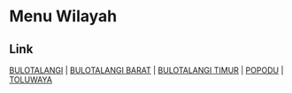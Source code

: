 # Menu Wilayah

## Link

[BULOTALANGI](https://github.com/gigit-pemilu/pemilu-2024-75-gorontalo/tree/main/pilpres/hitung-suara/sub/75-gorontalo/sub/03-bone-bolango/sub/16-bulango-timur/sub/2001-bulotalangi)
 | 
[BULOTALANGI BARAT](https://github.com/gigit-pemilu/pemilu-2024-75-gorontalo/tree/main/pilpres/hitung-suara/sub/75-gorontalo/sub/03-bone-bolango/sub/16-bulango-timur/sub/2005-bulotalangi-barat)
 | 
[BULOTALANGI TIMUR](https://github.com/gigit-pemilu/pemilu-2024-75-gorontalo/tree/main/pilpres/hitung-suara/sub/75-gorontalo/sub/03-bone-bolango/sub/16-bulango-timur/sub/2004-bulotalangi-timur)
 | 
[POPODU](https://github.com/gigit-pemilu/pemilu-2024-75-gorontalo/tree/main/pilpres/hitung-suara/sub/75-gorontalo/sub/03-bone-bolango/sub/16-bulango-timur/sub/2003-popodu)
 | 
[TOLUWAYA](https://github.com/gigit-pemilu/pemilu-2024-75-gorontalo/tree/main/pilpres/hitung-suara/sub/75-gorontalo/sub/03-bone-bolango/sub/16-bulango-timur/sub/2002-toluwaya)

